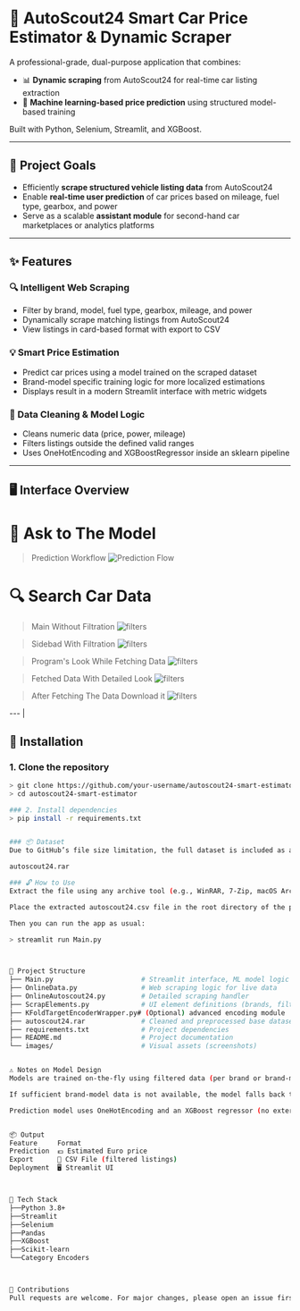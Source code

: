 # 🚗 AutoScout24 Smart Car Price Estimator & Dynamic Scraper

A professional-grade, dual-purpose application that combines:

- 📊 **Dynamic scraping** from AutoScout24 for real-time car listing extraction
- 🧠 **Machine learning-based price prediction** using structured model-based training

Built with Python, Selenium, Streamlit, and XGBoost.

---

## 🎯 Project Goals

- Efficiently **scrape structured vehicle listing data** from AutoScout24
- Enable **real-time user prediction** of car prices based on mileage, fuel type, gearbox, and power
- Serve as a scalable **assistant module** for second-hand car marketplaces or analytics platforms

---

## ✨ Features

### 🔍 Intelligent Web Scraping
- Filter by brand, model, fuel type, gearbox, mileage, and power
- Dynamically scrape matching listings from AutoScout24
- View listings in card-based format with export to CSV

### 💡 Smart Price Estimation
- Predict car prices using a model trained on the scraped dataset
- Brand-model specific training logic for more localized estimations
- Displays result in a modern Streamlit interface with metric widgets

### 🧪 Data Cleaning & Model Logic
- Cleans numeric data (price, power, mileage)
- Filters listings outside the defined valid ranges
- Uses OneHotEncoding and XGBoostRegressor inside an sklearn pipeline

---

## 🖥️ Interface Overview


# 🎯 **Ask to The Model** 
> Prediction Workflow
![Prediction Flow](images/predictor.gif)


# 🔍 **Search Car Data**

> Main Without Filtration
![filters](images/ss1.png) 

> Sidebad With Filtration
![filters](images/ss2.png) 

> Program's Look While Fetching Data
![filters](images/ss3.png) 

> Fetched Data With Detailed Look
![filters](images/ss4.png) 

> After Fetching The Data Download it
 ![filters](images/ss5.png) 

--- |


## 🚀 Installation

### 1. Clone the repository
```bash
> git clone https://github.com/your-username/autoscout24-smart-estimator.git
> cd autoscout24-smart-estimator

### 2. Install dependencies
> pip install -r requirements.txt


### 📦 Dataset
Due to GitHub’s file size limitation, the full dataset is included as a compressed .rar file:

autoscout24.rar

### 🔓 How to Use
Extract the file using any archive tool (e.g., WinRAR, 7-Zip, macOS Archive Utility).

Place the extracted autoscout24.csv file in the root directory of the project.

Then you can run the app as usual:

> streamlit run Main.py



📂 Project Structure
├── Main.py                      # Streamlit interface, ML model logic
├── OnlineData.py                # Web scraping logic for live data
├── OnlineAutoscout24.py         # Detailed scraping handler
├── ScrapElements.py             # UI element definitions (brands, filters)
├── KFoldTargetEncoderWrapper.py# (Optional) advanced encoding module
├── autoscout24.rar              # Cleaned and preprocessed base dataset / It should be here after extracting the .rar
├── requirements.txt             # Project dependencies
├── README.md                    # Project documentation
└── images/                      # Visual assets (screenshots)


⚠️ Notes on Model Design
Models are trained on-the-fly using filtered data (per brand or brand-model)

If sufficient brand-model data is not available, the model falls back to brand-only data

Prediction model uses OneHotEncoding and an XGBoost regressor (no external ML API required)


📦 Output
Feature	    Format
Prediction	💶 Estimated Euro price
Export	    📄 CSV File (filtered listings)
Deployment	🖥️ Streamlit UI



🧠 Tech Stack
├──Python 3.8+
├──Streamlit
├──Selenium
├──Pandas
├──XGBoost
├──Scikit-learn
└──Category Encoders



🤝 Contributions
Pull requests are welcome. For major changes, please open an issue first to discuss.

